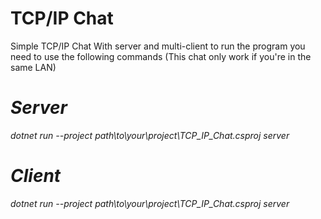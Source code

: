 # TCP/IP Chat
Simple TCP/IP Chat With server and multi-client 
to run the program you need to use the following commands (This chat only work if you're in the same LAN)

# *Server*
*dotnet run --project path\to\your\project\TCP_IP_Chat.csproj server*
# *Client*
*dotnet run --project path\to\your\project\TCP_IP_Chat.csproj server*
